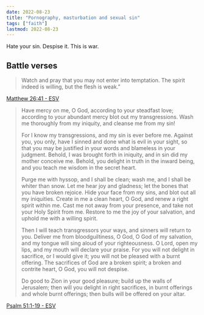 ```yaml
---
date: 2022-08-23
title: "Pornography, masturbation and sexual sin"
tags: ["faith"]
lastmod: 2022-08-23
---
```


Hate your sin. Despise it. This is war.

## Battle verses

> Watch and pray that you may not enter into temptation. The spirit indeed is willing, but the flesh is weak.”

[Matthew 26:41 - ESV](https://bible-api-bff.bai.uno/bolls-life/ESV/40/26/)

> Have mercy on me,  O God, according to your steadfast love;
> according to your abundant mercy blot out my transgressions.
> Wash me thoroughly from my iniquity, and cleanse me from my sin!
>
> For I know my transgressions, and my sin is ever before me.
> Against you, you only, have I sinned and done what is evil in your sight, so that you may be justified in your words and blameless in your judgment.
> Behold, I was brought forth in iniquity, and in sin did my mother conceive me.
> Behold, you delight in truth in the inward being, and you teach me wisdom in the secret heart.
>
> Purge me with hyssop, and I shall be clean; wash me, and I shall be whiter than snow.
> Let me hear joy and gladness; let the bones that you have broken rejoice.
> Hide your face from my sins, and blot out all my iniquities.
> Create in me a clean heart, O God, and renew a right  spirit within me.
> Cast me not away from your presence, and take not your Holy Spirit from me.
> Restore to me the joy of your salvation, and uphold me with a willing spirit.
>
> Then I will teach transgressors your ways, and sinners will return to you.
> Deliver me from bloodguiltiness, O God, O God of my salvation, and my tongue will sing aloud of your righteousness.
> O Lord, open my lips, and my mouth will declare your praise.
> For you will not delight in sacrifice, or I would give it; you will not be pleased with a burnt offering.
> The sacrifices of God are a broken spirit; a broken and contrite heart, O God, you will not despise.
>
> Do good to Zion in your good pleasure; build up the walls of Jerusalem;
> then will you delight in right sacrifices, in burnt offerings and whole burnt offerings; then bulls will be offered on your altar.

[Psalm 51:1-19 - ESV](https://bible-api-bff.bai.uno/bolls-life/ESV/19/51/)
